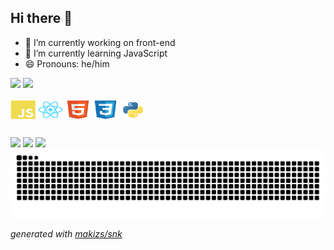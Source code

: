 ## Hi there 👋






- 🔭 I’m currently working on front-end
- 🌱 I’m currently learning JavaScript
- 😄 Pronouns: he/him

<div>
 <img height='180em' src='https://github-readme-stats.vercel.app/api?username=makizs&show_icons=true&theme=dracula&include_all_commits=true&count_private=true'/>
 <img height= '180cm'src='https://github-readme-stats.vercel.app/api/top-langs/?username=makizs&layout=compact&langs_count=168theme=dracula'/>
</div>

<div style="display: inline_block"><br>
  <img align="center" alt="Kauã-Js" height="30" width="40" src="https://raw.githubusercontent.com/devicons/devicon/master/icons/javascript/javascript-plain.svg">
  <img align="center" alt="Kauã-React" height="30" width="40" src="https://raw.githubusercontent.com/devicons/devicon/master/icons/react/react-original.svg">
  <img align="center" alt="Kauã-HTML" height="30" width="40" src="https://raw.githubusercontent.com/devicons/devicon/master/icons/html5/html5-original.svg">
  <img align="center" alt="Kauã-CSS" height="30" width="40" src="https://raw.githubusercontent.com/devicons/devicon/master/icons/css3/css3-original.svg">
  <img align="center" alt="Kauã-Python" height="30" width="40" src="https://raw.githubusercontent.com/devicons/devicon/master/icons/python/python-original.svg">
</div>

 ##
 
<div> 
  <a href = "mailto:kauaccam@gmail.com"><img src="https://img.shields.io/badge/-Gmail-%23333?style=for-the-badge&logo=gmail&logoColor=white" target="_blank"></a>
  <a href="https://www.linkedin.com/in/kauadecampos" target="_blank"><img src="https://img.shields.io/badge/-LinkedIn-%230077B5?style=for-the-badge&logo=linkedin&logoColor=white" target="_blank"></a>
  <a href="https://x.com/Cenchzx" target="_blank"><img src="https://img.shields.io/badge/Twitter-1DA1F2?style=for-the-badge&logo=twitter&logoColor=white" target="_blank"></a>  
</div>

<div>
<picture>
  <source media="(prefers-color-scheme: dark)" srcset="https://raw.githubusercontent.com/makizs/makizs/output/github-contribution-grid-snake-dark.svg">
  <source media="(prefers-color-scheme: light)" srcset="https://raw.githubusercontent.com/makizs/makizs/output/github-contribution-grid-snake.svg">
  <img alt="github contribution grid snake animation" src="https://raw.githubusercontent.com/makizs/makizs/output/github-contribution-grid-snake.svg">
</picture>

_generated with [makizs/snk](https://github.com/makizs/snk)_
</div>

